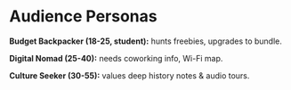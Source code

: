 # Audience Personas

**Budget Backpacker (18-25, student):** hunts freebies, upgrades to bundle.

**Digital Nomad (25-40):** needs coworking info, Wi-Fi map.

**Culture Seeker (30-55):** values deep history notes & audio tours.
